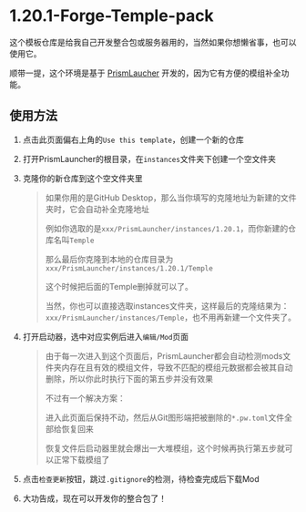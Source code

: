 # 1.20.1-Forge-Temple-pack
这个模板仓库是给我自己开发整合包或服务器用的，当然如果你想懒省事，也可以使用它。

顺带一提，这个环境是基于 [PrismLaucher](https://prismlauncher.org/) 开发的，因为它有方便的模组补全功能。

## 使用方法
1. 点击此页面偏右上角的`Use this template`，创建一个新的仓库

2. 打开PrismLauncher的根目录，在`instances`文件夹下创建一个空文件夹

3. 克隆你的新仓库到这个空文件夹里

   > 如果你用的是GitHub Desktop，那么当你填写的克隆地址为新建的文件夹时，它会自动补全克隆地址
   >
   > 例如你选取的是`xxx/PrismLauncher/instances/1.20.1`，而你新建的仓库名叫`Temple`
   >
   > 那么最后你克隆到本地的仓库目录为`xxx/PrismLauncher/instances/1.20.1/Temple`
   >
   > 这个时候把后面的Temple删掉就可以了。
   >
   > 当然，你也可以直接选取instances文件夹，这样最后的克隆结果为：`xxx/PrismLauncher/instances/Temple`，也不用再新建一个文件夹了。

4. 打开启动器，选中对应实例后进入`编辑/Mod`页面

   > 由于每一次进入到这个页面后，PrismLauncher都会自动检测mods文件夹内存在且有效的模组文件，导致不匹配的模组元数据都会被其自动删除，所以你此时执行下面的第五步并没有效果
   >
   > 不过有一个解决方案：
   >
   > 进入此页面后保持不动，然后从Git图形端把被删除的`*.pw.toml`文件全部给恢复回来
   >
   > 恢复文件后启动器里就会爆出一大堆模组，这个时候再执行第五步就可以正常下载模组了

5. 点击`检查更新`按钮，跳过`.gitignore`的检测，待检查完成后下载Mod

6. 大功告成，现在可以开发你的整合包了！

